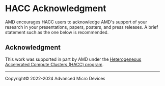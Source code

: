 # HACC Acknowledgment

AMD encourages HACC users to acknowledge AMD's support of your research in your
presentations, papers, posters, and press releases. A brief statement such as the one below is
recommended.

## Acknowledgment

This work was supported in part by AMD under the [Heterogeneous Accelerated Compute Clusters (HACC) program](https://www.amd-haccs.io/).

---------------------------------------
<p class="copyright">Copyright&copy; 2022-2024 Advanced Micro Devices</p>